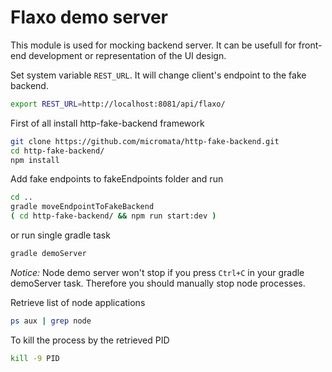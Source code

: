 # Flaxo demo server

This module is used for mocking backend server. It can be usefull for 
front-end development or representation of the UI design.

Set system variable `REST_URL`. It will change client's endpoint to the fake backend.
```bash
export REST_URL=http://localhost:8081/api/flaxo/
```

First of all install http-fake-backend framework

```bash
git clone https://github.com/micromata/http-fake-backend.git
cd http-fake-backend/
npm install
```

Add fake endpoints to fakeEndpoints folder and run

```bash
cd ..
gradle moveEndpointToFakeBackend
( cd http-fake-backend/ && npm run start:dev )
```

or run single gradle task

```bash
gradle demoServer
```

*Notice:* Node demo server won't stop if you press `Ctrl+C` in your gradle demoServer task.
Therefore you should manually stop node processes.

Retrieve list of node applications

```bash
ps aux | grep node
```

To kill the process by the retrieved PID

```bash
kill -9 PID
```